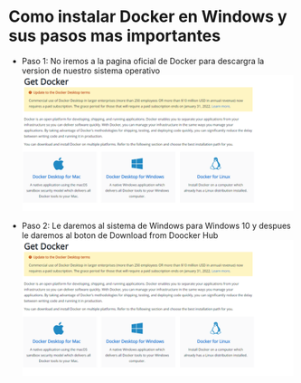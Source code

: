 # Como instalar Docker en Windows y sus pasos mas importantes

* Paso 1: No iremos a la pagina oficial de Docker para descargra la version de nuestro sistema operativo
![SO](https://github.com/AlejandroRocaMateu/Docker_Windows/blob/9ab1a44c87d057fe0fb18c3f52a8256d8e03ed09/1.PNG)

* Paso 2: Le daremos al sistema de Windows para Windows 10 y despues le daremos al boton de Download from Doocker Hub
![Descargar](https://github.com/AlejandroRocaMateu/Docker_Windows/blob/9ab1a44c87d057fe0fb18c3f52a8256d8e03ed09/1.PNG)
